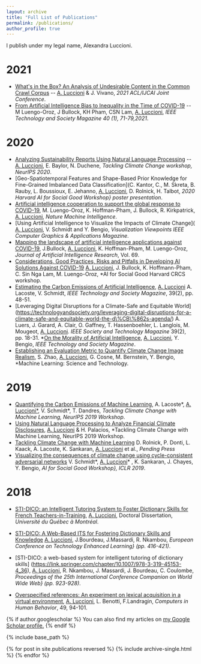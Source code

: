 ```yaml
---
layout: archive
title: "Full List of Publications"
permalink: /publications/
author_profile: true
---
```


I publish under my legal name, Alexandra Luccioni. 

2021
======

* [What's in the Box? An Analysis of Undesirable Content in the Common Crawl Corpus](https://arxiv.org/abs/2105.02732) -- <ins>A. Luccioni</ins> & J. Vivano, *2021 ACL/IJCAI Joint Conference*.
* [From Artificial Intelligence Bias to Inequality in the Time of COVID-19](https://arxiv.org/abs/2011.08073) -- M Luengo-Oroz, J Bullock, KH Pham, CSN Lam, <ins>A. Luccioni</ins>, *IEEE Technology and Society Magazine 40 (1), 71-79,2021*.

2020
======
* [Analyzing Sustainability Reports Using Natural Language Processing](https://arxiv.org/abs/2011.08073) -- <ins>A. Luccioni</ins>, E. Baylor, N. Duchene, *Tackling Climate Change workshop, NeurIPS 2020*.
* [Geo-Spatiotemporal Features and Shape-Based Prior Knowledge for Fine-Grained Imbalanced Data Classification](C. Kantor, C., M. Skreta, B. Rauby, L. Boussioux, E. Jehanno,  <ins>A. Luccioni</ins>, D. Rolnick, H. Talbot, *2020 Harvard AI for Social Good Workshop} poster presentation*.
* [Artificial intelligence cooperation to support the global response to COVID-19](https://www.nature.com/articles/s42256-020-0184-3), M. Luengo-Oroz, K. Hoffman-Pham, J. Bullock, R. Kirkpatrick,  <ins>A. Luccioni</ins>, *Nature Machine Intelligence*.
* [Using Artificial Intelligence to Visualize the Impacts of Climate Change]( <ins>A. Luccioni</ins>, V. Schmidt and Y. Bengio, *Visualization Viewpoints IEEE Computer Graphics \& Applications Magazine*.
* [Mapping the landscape of artificial intelligence applications against COVID-19](https://www.jair.org/index.php/jair/article/view/12162), J.Bullock,  <ins>A. Luccioni</ins>, K. Hoffman-Pham, M. Luengo-Oroz, *Journal of Artificial Intelligence Research*,  Vol. 69.
* [Considerations, Good Practices, Risks and Pitfalls in Developing AI Solutions Against COVID-19](https://arxiv.org/abs/2008.09043) <ins>A. Luccioni</ins>, J. Bullock, K. Hoffmann-Pham, C. Sin Nga Lam, M. Luengo-Oroz, *AI for Social Good Harvard CRCS workshop.
* [Estimating the Carbon Emissions of Artificial Intelligence](https://technologyandsociety.org/estimating-carbon-emissions-of-artificial-intelligence/), <ins>A. Luccioni</ins> A. Lacoste, V. Schmidt, *IEEE Technology and Society Magazine*, 39(2), pp. 48-51.
* [Leveraging Digital Disruptions for a Climate-Safe and Equitable World] (https://technologyandsociety.org/leveraging-digital-disruptions-for-a-climate-safe-and-equitable-world-the-d\%CB\%862s-agenda/) A. Luers, J. Garard, A. Clair, O. Gaffney, T. Hassenboehler, L. Langlois, M. Mougeot, <ins>A. Luccioni</ins>.  *IEEE Society and Technology Magazine* 39(2), pp. 18-31.
*[On the Morality of Artificial Intelligence](https://technologyandsociety.org/on-the-morality-of-artificial-intelligence), <ins>A. Luccioni</ins>, Y. Bengio, *IEEE Technology and Society Magazine*.
* [Establishing an Evaluation Metric to Quantify Climate Change Image Realism](https://iopscience.iop.org/article/10.1088/2632-2153/ab7657), S. Zhao, <ins>A. Luccioni</ins>, G. Cosne, M. Bernstein, Y. Bengio, *Machine Learning: Science and Technology.

2019
======
* [Quantifying the Carbon Emissions of Machine Learning](https://arxiv.org/abs/1910.09700), A. Lacoste*, <ins>A. Luccioni*</ins>, V. Schmidt*, T. Dandres, *Tackling Climate Change with Machine Learning, NeurIPS 2019 Workshop*.
* [Using Natural Language Processing to Analyze Financial Climate Disclosures](https://www.climatechange.ai/papers/icml2019/34/paper.pdf), <ins>A. Luccioni</ins> & H. Palacios, *Tackling Climate Change with Machine Learning, NeurIPS 2019 Workshop.
* [Tackling Climate Change with Machine Learning](https://arxiv.org/abs/1906.05433)   D. Rolnick, P. Donti, L. Kaack, A. Lacoste, K. Sankaran, <ins>A. Luccioni</ins> et al., *Pending Press*
* [Visualizing the consequences of climate change using cycle-consistent adversarial networks](https://arxiv.org/pdf/1905.03709.pdf) V. Schmidt*, <ins>A. Luccioni</ins>* , K. Sankaran, J. Chayes, Y. Bengio, *AI for Social Good Workshop}, ICLR 2019*.

2018
======
* [STI-DICO: an Intelligent Tutoring System to Foster Dictionary Skills for French Teachers-in-Training](https://archipel.uqam.ca/11201/1/D3388.pdf), <ins>A. Luccioni</ins>, Doctoral Dissertation, *Université du Québec à Montréal*.
* [STI-DICO: A Web-Based ITS for Fostering Dictionary Skills and Knowledge](https://www.researchgate.net/publication/307854625_STI-DICO_A_Web-Based_ITS_for_Fostering_Dictionary_Skills_and_Knowledge) <ins>A. Luccioni</ins>, J.Bourdeau, J.Massardi, R. Nkambou, *European Conference on Technology Enhanced Learning} (pp. 416-421)*.
* [STI-DICO: a web-based system for intelligent tutoring of dictionary skills] (https://link.springer.com/chapter/10.1007/978-3-319-45153-4_36), <ins>A. Luccioni</ins>, R. Nkambou, J. Massardi, J. Bourdeau, C. Coulombe, *Proceedings of the 25th International Conference Companion on World Wide Web} (pp. 923-928)*.


* [Overspecified references: An experiment on lexical acquisition in a virtual environment](https://daneshyari.com/article/preview/350307.pdf), <ins>A. Luccioni</ins>, L. Benotti, F.Landragin, *Computers in Human Behavior*, 49, 94-101.

{% if author.googlescholar %}
  You can also find my articles on <u><a href="{{author.googlescholar}}">my Google Scholar profile</a>.</u>
{% endif %}

{% include base_path %}

{% for post in site.publications reversed %}
  {% include archive-single.html %}
{% endfor %}
